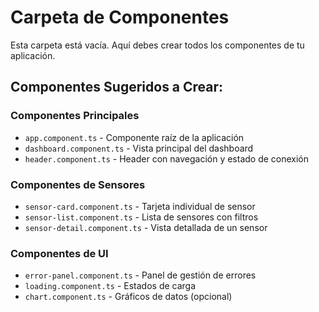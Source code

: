 # Carpeta de Componentes

Esta carpeta está vacía. Aquí debes crear todos los componentes de tu aplicación.

## Componentes Sugeridos a Crear:

### **Componentes Principales**
- `app.component.ts` - Componente raíz de la aplicación
- `dashboard.component.ts` - Vista principal del dashboard
- `header.component.ts` - Header con navegación y estado de conexión

### **Componentes de Sensores**  
- `sensor-card.component.ts` - Tarjeta individual de sensor
- `sensor-list.component.ts` - Lista de sensores con filtros
- `sensor-detail.component.ts` - Vista detallada de un sensor

### **Componentes de UI**
- `error-panel.component.ts` - Panel de gestión de errores
- `loading.component.ts` - Estados de carga
- `chart.component.ts` - Gráficos de datos (opcional)
